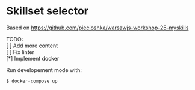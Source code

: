 # Skillset selector

Based on https://github.com/piecioshka/warsawjs-workshop-25-myskills

TODO:\
[ ] Add more content\
[ ] Fix linter\
[\*] Implement docker

Run developement mode with:
```
$ docker-compose up
```

